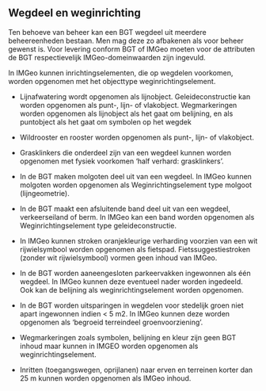 Wegdeel en weginrichting
------------------------

Ten behoeve van beheer kan een BGT wegdeel uit meerdere beheereenheden bestaan.
Men mag deze zo afbakenen als voor beheer gewenst is. Voor levering conform BGT
of IMGeo moeten voor de attributen de BGT respectievelijk IMGeo-domeinwaarden
zijn ingevuld.

In IMGeo kunnen inrichtingselementen, die op wegdelen voorkomen, worden
opgenomen met het objecttype weginrichtingselement.

-   Lijnafwatering wordt opgenomen als lijnobject. Geleideconstructie kan worden
    opgenomen als punt-, lijn- of vlakobject. Wegmarkeringen worden opgenomen
    als lijnobject als het gaat om belijning, en als puntobject als het gaat om
    symbolen op het wegdek

-   Wildrooster en rooster worden opgenomen als punt-, lijn- of vlakobject.

-   Grasklinkers die onderdeel zijn van een wegdeel kunnen worden opgenomen met
    fysiek voorkomen ‘half verhard: grasklinkers’.

-   In de BGT maken molgoten deel uit van een wegdeel. In IMGeo kunnen molgoten
    worden opgenomen als Weginrichtingselement type molgoot (lijngeometrie).

-   In de BGT maakt een afsluitende band deel uit van een wegdeel,
    verkeerseiland of berm. In IMGeo kan een band worden opgenomen als
    Weginrichtingselement type geleideconstructie.

-   In IMGeo kunnen stroken oranjekleurige verharding voorzien van een wit
    rijwielsymbool worden opgenomen als fietspad. Fietssuggestiestroken (zonder
    wit rijwielsymbool) vormen geen inhoud van IMGeo.

-   In de BGT worden aaneengesloten parkeervakken ingewonnen als één wegdeel. In
    IMGeo kunnen deze eventueel nader worden ingedeeld. Ook kan de belijning als
    weginrichtingselement worden opgenomen.

-   In de BGT worden uitsparingen in wegdelen voor stedelijk groen niet apart
    ingewonnen indien \< 5 m2. In IMGeo kunnen deze worden opgenomen als
    ‘begroeid terreindeel groenvoorziening’.

-   Wegmarkeringen zoals symbolen, belijning en kleur zijn geen BGT inhoud maar
    kunnen in IMGEO worden opgenomen als weginrichtingselement.

-   Inritten (toegangswegen, oprijlanen) naar erven en terreinen korter dan 25 m
    kunnen worden opgenomen als IMGeo inhoud.
